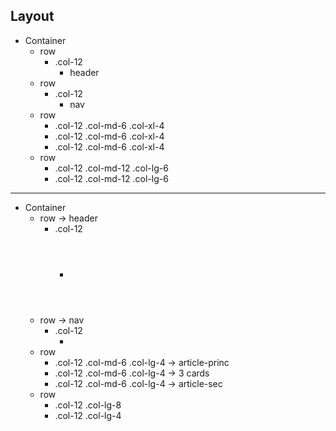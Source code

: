 
## Layout

- Container 
    - row
        - .col-12
            - header
    - row
        - .col-12
            - nav
    - row
        - .col-12 .col-md-6 .col-xl-4
        - .col-12 .col-md-6 .col-xl-4
        - .col-12 .col-md-6 .col-xl-4
    - row
        - .col-12 .col-md-12  .col-lg-6
        - .col-12 .col-md-12  .col-lg-6

---

- Container
    - row -> header
        - .col-12
            - <header></header>
    - row -> nav
        - .col-12
            - <nav></nav>
    - row
        - .col-12 .col-md-6 .col-lg-4 -> article-princ
        - .col-12 .col-md-6 .col-lg-4 -> 3 cards
        - .col-12 .col-md-6 .col-lg-4 -> article-sec
    - row
        - .col-12 .col-lg-8
        - .col-12 .col-lg-4
